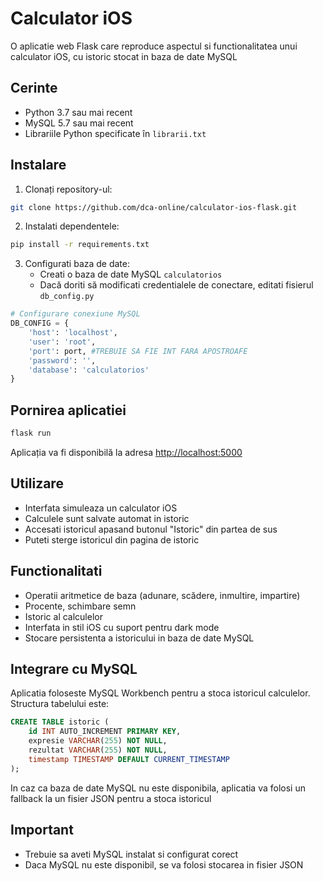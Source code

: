 # Calculator iOS

O aplicatie web Flask care reproduce aspectul si functionalitatea unui calculator iOS, cu istoric stocat in baza de date MySQL

## Cerinte

- Python 3.7 sau mai recent
- MySQL 5.7 sau mai recent
- Librariile Python specificate în `librarii.txt`

## Instalare

1. Clonați repository-ul:
```bash
git clone https://github.com/dca-online/calculator-ios-flask.git
```

2. Instalati dependentele:
```bash
pip install -r requirements.txt
```

3. Configurati baza de date:
   - Creati o baza de date MySQL `calculatorios`
   - Dacă doriti să modificati credentialele de conectare, editati fisierul `db_config.py`

```python
# Configurare conexiune MySQL
DB_CONFIG = {
    'host': 'localhost',
    'user': 'root',
    'port': port, #TREBUIE SA FIE INT FARA APOSTROAFE
    'password': '',
    'database': 'calculatorios'
}
```

## Pornirea aplicatiei

```bash
flask run
```

Aplicația va fi disponibilă la adresa [http://localhost:5000](http://localhost:5000)

## Utilizare

- Interfata simuleaza un calculator iOS
- Calculele sunt salvate automat in istoric
- Accesati istoricul apasand butonul "Istoric" din partea de sus
- Puteti sterge istoricul din pagina de istoric

## Functionalitati

- Operatii aritmetice de baza (adunare, scădere, inmultire, impartire)
- Procente, schimbare semn
- Istoric al calculelor
- Interfata in stil iOS cu suport pentru dark mode
- Stocare persistenta a istoricului in baza de date MySQL

## Integrare cu MySQL

Aplicatia foloseste MySQL Workbench pentru a stoca istoricul calculelor. Structura tabelului este:

```sql
CREATE TABLE istoric (
    id INT AUTO_INCREMENT PRIMARY KEY,
    expresie VARCHAR(255) NOT NULL,
    rezultat VARCHAR(255) NOT NULL,
    timestamp TIMESTAMP DEFAULT CURRENT_TIMESTAMP
);
```

In caz ca baza de date MySQL nu este disponibila, aplicatia va folosi un fallback la un fisier JSON pentru a stoca istoricul

## Important

- Trebuie sa aveti MySQL instalat si configurat corect
- Daca MySQL nu este disponibil, se va folosi stocarea in fisier JSON

